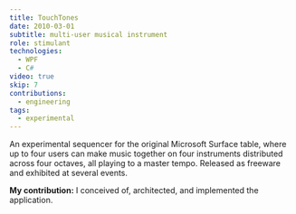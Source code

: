 ```yaml
---
title: TouchTones
date: 2010-03-01
subtitle: multi-user musical instrument
role: stimulant
technologies:
  - WPF
  - C#
video: true
skip: 7
contributions:
  - engineering
tags:
  - experimental
---
```


An experimental sequencer for the original Microsoft Surface table, where up to four users can make music together on four instruments distributed across four octaves, all playing to a master tempo. Released as freeware and exhibited at several events.

**My contribution:** I conceived of, architected, and implemented the application.
